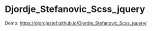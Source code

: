 # Djordje_Stefanovic_Scss_jquery

Demo: https://djordjestef.github.io/Djordje_Stefanovic_Scss_jquery/
